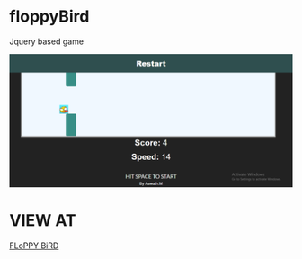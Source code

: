 # floppyBird
Jquery based game

![Image of GAME](flp.png)

# VIEW AT 
<a href="https://ases573.github.io/floppyBird/">FLoPPY BiRD</a>
